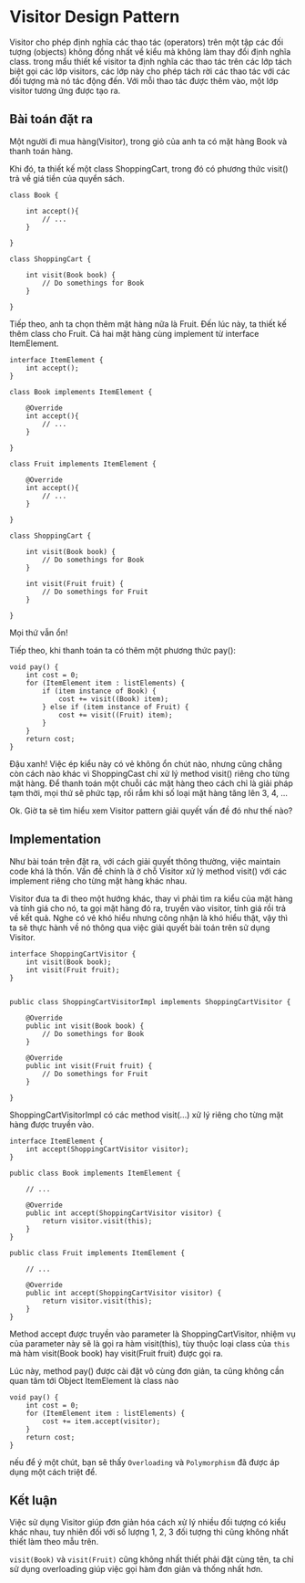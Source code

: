 # Visitor Design Pattern

Visitor cho phép định nghĩa các thao tác (operators) trên một tập các đối
tượng (objects) không đồng nhất về kiểu mà không làm thay đổi định nghĩa
class. trong mẩu thiết kế visitor ta định nghĩa các thao tác trên các lớp
tách biệt gọi các lớp visitors, các lớp này cho phép tách rời các thao tác
với các đối tượng mà nó tác động đến. Với mỗi thao tác được thêm vào, một
lớp visitor tương ứng được tạo ra.

## Bài toán đặt ra

Một người đi mua hàng(Visitor), trong giỏ của anh ta có mặt hàng Book và
thanh toán hàng.

Khi đó, ta thiết kế một class ShoppingCart, trong đó có phương thức visit()
trả về giá tiền của quyển sách.


```
class Book {

    int accept(){
        // ...
    }

}

class ShoppingCart {

    int visit(Book book) {
        // Do somethings for Book
    }

}
```

Tiếp theo, anh ta chọn thêm mặt hàng nữa là Fruit. Đến lúc này, ta thiết
kế thêm class cho Fruit. Cả hai mặt hàng cùng implement từ interface
ItemElement.

```
interface ItemElement {
    int accept();
}

class Book implements ItemElement {

    @Override
    int accept(){
        // ...
    }

}

class Fruit implements ItemElement {

    @Override
    int accept(){
        // ...
    }

}

class ShoppingCart {

    int visit(Book book) {
        // Do somethings for Book
    }

    int visit(Fruit fruit) {
        // Do somethings for Fruit
    }

}

```

Mọi thứ vẫn ổn!

Tiếp theo, khi thanh toán ta có thêm một phương thức pay():

```
void pay() {
    int cost = 0;
    for (ItemElement item : listElements) {
        if (item instance of Book) {
            cost += visit((Book) item);
        } else if (item instance of Fruit) {
            cost += visit((Fruit) item);
        }
    }
    return cost;
}
```

Đậu xanh! Việc ép kiểu này có vẻ không ổn chút nào, nhưng cũng chẳng còn
cách nào khác vì ShoppingCast chỉ xử lý method visit() riêng cho từng mặt hàng.
Để thanh toán một chuỗi các mặt hàng theo cách chỉ là giải pháp tạm thời,
mọi thứ sẽ phức tạp, rối rắm khi số loại mặt hàng tăng lên 3, 4, ...

Ok. Giờ ta sẽ tìm hiểu xem Visitor pattern giải quyết vấn đề đó như thế nào?

## Implementation

Như bài toán trên đặt ra, với cách giải quyết thông thường, việc maintain
code khá là thốn. Vấn đề chính là ở chỗ Visitor xử lý method visit() với
các implement riêng cho từng mặt hàng khác nhau.

Visitor đưa ta đi theo một hướng khác, thay vì phải tìm ra kiểu của mặt hàng
và tính giá cho nó, ta gọi mặt hàng đó ra, truyền vào visitor, tính giá rồi
trả về kết quả. Nghe có vẻ khó hiểu nhưng công nhận là khó hiểu thật,
vậy thì ta sẽ thực hành về nó thông qua việc giải quyết bài toán trên sử
dụng Visitor.


```
interface ShoppingCartVisitor {
    int visit(Book book);
    int visit(Fruit fruit);
}


public class ShoppingCartVisitorImpl implements ShoppingCartVisitor {

    @Override
    public int visit(Book book) {
        // Do somethings for Book
    }

    @Override
    public int visit(Fruit fruit) {
        // Do somethings for Fruit
    }

}
```

ShoppingCartVisitorImpl có các method visit(...) xử lý riêng cho từng
mặt hàng được truyền vào.

```
interface ItemElement {
    int accept(ShoppingCartVisitor visitor);
}

public class Book implements ItemElement {

    // ...

    @Override
    public int accept(ShoppingCartVisitor visitor) {
        return visitor.visit(this);
    }
}

public class Fruit implements ItemElement {

    // ...

    @Override
    public int accept(ShoppingCartVisitor visitor) {
        return visitor.visit(this);
    }
}
```

Method accept được truyền vào parameter là ShoppingCartVisitor, nhiệm vụ của
parameter này sẽ là gọi ra hàm visit(this), tùy thuộc loại class của `this`
 mà hàm visit(Book book) hay visit(Fruit fruit) được gọi ra.

Lúc này, method pay() được cài đặt vô cùng đơn giản, ta cũng không cần
quan tâm tới Object ItemElement là class nào

```
void pay() {
    int cost = 0;
    for (ItemElement item : listElements) {
        cost += item.accept(visitor);
    }
    return cost;
}
```

nếu để ý một chút, bạn sẽ thấy `Overloading` và `Polymorphism` đã được áp dụng
một cách triệt để.

## Kết luận

Việc sử dụng Visitor giúp đơn giản hóa cách xử lý nhiều đối tượng có kiểu khác nhau,
tuy nhiên đối với số lượng 1, 2, 3 đối tượng thì cũng không nhất thiết
làm theo mẫu trên.

`visit(Book)` và `visit(Fruit)` cũng không nhất thiết phải đặt cùng tên,
ta chỉ sử dụng overloading giúp việc gọi hàm đơn giản và thống nhất hơn.